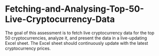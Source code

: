 # Fetching-and-Analysing-Top-50-Live-Cryptocurrency-Data
The goal of this assessment is to fetch live cryptocurrency data for the top 50 cryptocurrencies, analyze it, and present the data in a live-updating Excel sheet. The Excel sheet should continuously update with the latest cryptocurrency prices.
